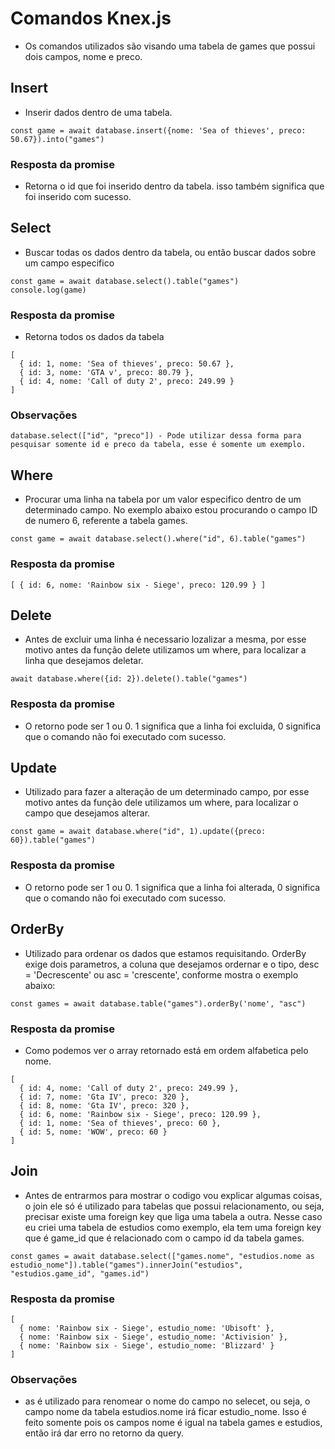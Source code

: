 # Comandos Knex.js
- Os comandos utilizados são visando uma tabela de games que possui dois campos, nome e preco. 
## Insert
- Inserir dados dentro de uma tabela.
```
const game = await database.insert({nome: 'Sea of thieves', preco: 50.67}).into("games")
```
### Resposta da promise
- Retorna o id que foi inserido dentro da tabela. isso também significa que foi inserido com sucesso.

## Select
- Buscar todas os dados dentro da tabela, ou então buscar dados sobre um campo especifico
```
const game = await database.select().table("games")
console.log(game)
```
### Resposta da promise
- Retorna todos os dados da tabela
```
[
  { id: 1, nome: 'Sea of thieves', preco: 50.67 },
  { id: 3, nome: 'GTA v', preco: 80.79 },
  { id: 4, nome: 'Call of duty 2', preco: 249.99 }
]
```
### Observações 
```
database.select(["id", "preco"]) - Pode utilizar dessa forma para pesquisar somente id e preco da tabela, esse é somente um exemplo.
```
## Where
- Procurar uma linha na tabela por um valor especifico dentro de um determinado campo. No exemplo abaixo estou procurando o campo ID de numero 6, referente a tabela games.
```
const game = await database.select().where("id", 6).table("games")
```
### Resposta da promise
```
[ { id: 6, nome: 'Rainbow six - Siege', preco: 120.99 } ]
```
## Delete
- Antes de excluir uma linha é necessario lozalizar a mesma, por esse motivo antes da função delete utilizamos um where, para localizar a linha que desejamos deletar.
```
await database.where({id: 2}).delete().table("games")
```
### Resposta da promise
- O retorno pode ser 1 ou 0. 1 significa que a linha foi excluida, 0 significa que o comando não foi executado com sucesso.
## Update
- Utilizado para fazer a alteração de um determinado campo, por esse motivo antes da função dele utilizamos um where, para localizar o campo que desejamos alterar.
```
const game = await database.where("id", 1).update({preco: 60}).table("games")
```
### Resposta da promise
- O retorno pode ser 1 ou 0. 1 significa que a linha foi alterada, 0 significa que o comando não foi executado com sucesso.
## OrderBy
- Utilizado para ordenar os dados que estamos requisitando. OrderBy exige dois parametros, a coluna que desejamos ordernar e o tipo, desc = 'Decrescente' ou asc = 'crescente', conforme mostra o exemplo abaixo:
```
const games = await database.table("games").orderBy('nome', "asc")
```
### Resposta da promise
- Como podemos ver o array retornado está em ordem alfabetica pelo nome.
```
[
  { id: 4, nome: 'Call of duty 2', preco: 249.99 },
  { id: 7, nome: 'Gta IV', preco: 320 },
  { id: 8, nome: 'Gta IV', preco: 320 },
  { id: 6, nome: 'Rainbow six - Siege', preco: 120.99 },
  { id: 1, nome: 'Sea of thieves', preco: 60 },
  { id: 5, nome: 'WOW', preco: 60 }
]
```
## Join
- Antes de entrarmos para mostrar o codigo vou explicar algumas coisas, o join ele só é utilizado para tabelas que possui relacionamento, ou seja, precisar existe uma foreign key que liga uma tabela a outra. Nesse caso eu criei uma tabela de estudios como exemplo, ela tem uma foreign key que é game_id que é relacionado com o campo id da tabela games.
```
const games = await database.select(["games.nome", "estudios.nome as estudio_nome"]).table("games").innerJoin("estudios", "estudios.game_id", "games.id")
```
### Resposta da promise
```
[
  { nome: 'Rainbow six - Siege', estudio_nome: 'Ubisoft' },
  { nome: 'Rainbow six - Siege', estudio_nome: 'Activision' },
  { nome: 'Rainbow six - Siege', estudio_nome: 'Blizzard' }
]

```
### Observações
- as é utilizado para renomear o nome do campo no selecet, ou seja, o campo nome da tabela estudios.nome irá ficar estudio_nome. Isso é feito somente pois os campos nome é igual na tabela games e estudios, então irá dar erro no retorno da query.
